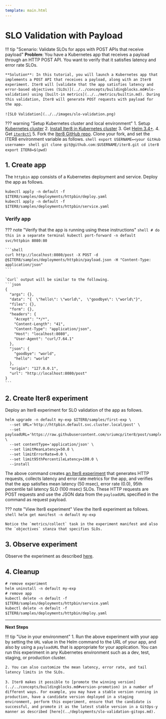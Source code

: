 ```yaml
---
template: main.html
---
```


# SLO Validation with Payload
!!! tip "Scenario: Validate SLOs for apps with POST APIs that receive payload"
    **Problem**: You have a Kubernetes app that receives a payload through an HTTP POST API. You want to verify that it satisfies latency and error rate SLOs.

    **Solution**: In this tutorial, you will launch a Kubernetes app that implements a POST API that receives a payload, along with an Iter8 experiment. Iter8 will [validate that the app satisfies latency and error-based objectives (SLOs)](../../concepts/buildingblocks.md#slo-validation) using [built-in metrics](../../metrics/builtin.md). During this validation, Iter8 will generate POST requests with payload for the app.

    ![SLO Validation](../../images/slo-validation.png)

??? warning "Setup Kubernetes cluster and local environment"
    1. Setup [Kubernetes cluster](../../getting-started/setup-for-tutorials.md#local-kubernetes-cluster)
    2. [Install Iter8 in Kubernetes cluster](../../getting-started/install.md)
    3. Get [Helm 3.4+](https://helm.sh/docs/intro/install/).
    4. Get [`iter8ctl`](../../getting-started/install.md#get-iter8ctl)
    5. Fork the [Iter8 GitHub repo](https://github.com/iter8-tools/iter8). Clone your fork, and set the ITER8 environment variable as follows.
    ```shell
    export USERNAME=<your GitHub username>
    ```
    ```shell
    git clone git@github.com:$USERNAME/iter8.git
    cd iter8
    export ITER8=$(pwd)
    ```

## 1. Create app
The `httpbin` app consists of a Kubernetes deployment and service. Deploy the app as follows.

```shell
kubectl apply -n default -f $ITER8/samples/deployments/httpbin/deploy.yaml
kubectl apply -n default -f $ITER8/samples/deployments/httpbin/service.yaml
```

### Verify app

??? note "Verify that the app is running using these instructions"
    ```shell
    # do this in a separate terminal
    kubectl port-forward -n default svc/httpbin 8080:80
    ```

    ```shell
    curl http://localhost:8080/post -X POST -d @$ITER8/samples/deployments/httpbin/payload.json -H "Content-Type: application/json"
    ```

    `Curl` output will be similar to the following.
    ```json
    {
      "args": {}, 
      "data": "{  \"hello\": \"world\",  \"goodbye\": \"world\"}", 
      "files": {}, 
      "form": {}, 
      "headers": {
        "Accept": "*/*", 
        "Content-Length": "41", 
        "Content-Type": "application/json", 
        "Host": "localhost:8080", 
        "User-Agent": "curl/7.64.1"
      }, 
      "json": {
        "goodbye": "world", 
        "hello": "world"
      }, 
      "origin": "127.0.0.1", 
      "url": "http://localhost:8080/post"
    }
    ```

## 2. Create Iter8 experiment
Deploy an Iter8 experiment for SLO validation of the app as follows.
```shell
helm upgrade -n default my-exp $ITER8/samples/first-exp \
  --set URL='http://httpbin.default.svc.cluster.local/post' \
  --set payloadURL='https://raw.githubusercontent.com/sriumcp/iter8/post/samples/deployments/httpbin/payload.json' \
  --set contentType='application/json' \
  --set limitMeanLatency=50.0 \
  --set limitErrorRate=0.0 \
  --set limit95thPercentileLatency=100.0 \
  --install  
```

The above command creates [an Iter8 experiment](../../concepts/whatisiter8.md#what-is-an-iter8-experiment) that generates HTTP requests, collects latency and error rate metrics for the app, and verifies that the app satisfies mean latency (50 msec), error rate (0.0), 95th percentile tail latency SLO (100 msec) SLOs. These HTTP requests are POST requests and use the JSON data from the `payloadURL` specified in the command as request payload.

??? note "View Iter8 experiment"
    View the Iter8 experiment as follows.
    ```shell
    helm get manifest -n default my-exp
    ```

    Notice the `metrics/collect` task in the experiment manifest and also the `objectives` stanza that specifies SLOs.

## 3. Observe experiment
Observe the experiment as described [here](../../getting-started/first-experiment.md#3-observe-experiment).

## 4. Cleanup
```shell
# remove experiment
helm uninstall -n default my-exp
# remove app
kubectl delete -n default -f $ITER8/samples/deployments/httpbin/service.yaml
kubectl delete -n default -f $ITER8/samples/deployments/httpbin/deploy.yaml
```
***

**Next Steps**

!!! tip "Use in your environment"
    1. Run the above experiment with your app by setting the `URL` value in the Helm command to the URL of your app, and also by using a `payloadURL` that is appropriate for your application. You can run this experiment in any Kubernetes environment such as a dev, test, staging, or production cluster.
    
    2. You can also customize the mean latency, error rate, and tail latency limits in the SLOs.

    3. Iter8 makes it possible to [promote the winning version](../../concepts/buildingblocks.md#version-promotion) in a number of different ways. For example, you may have a stable version running in production, have a candidate version deployed in a staging environment, perform this experiment, ensure that the candidate is successful, and promote it as the latest stable version in a GitOps-y manner as described [here](../deployments/slo-validation-gitops.md).